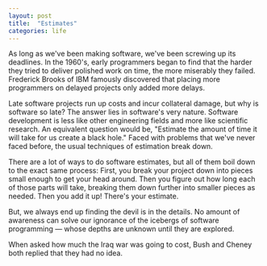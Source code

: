 ```yaml
---
layout: post
title:  "Estimates"
categories: life
---
```


As long as we've been making software, we've been screwing up its deadlines. In the 1960's, early programmers began to find that the harder they tried to deliver polished work on time, the more miserably they failed. Frederick Brooks of IBM famously discovered that placing more programmers on delayed projects only added more delays.
<!--more-->
Late software projects run up costs and incur collateral damage, but why is software so late? The answer lies in software's very nature. Software development is less like other engineering fields and more like scientific research. An equivalent question would be, "Estimate the amount of time it will take for us create a black hole." Faced with problems that we've never faced before, the usual techniques of estimation break down.

There are a lot of ways to do software estimates, but all of them boil down to the exact same process: First, you break your project down into pieces small enough to get your head around. Then you figure out how long each of those parts will take, breaking them down further into smaller pieces as needed. Then you add it up! There's your estimate.

But, we always end up finding the devil is in the details. No amount of awareness can solve our ignorance of the icebergs of software programming &mdash; whose depths are unknown until they are explored.

When asked how much the Iraq war was going to cost, Bush and Cheney both replied that they had no idea.